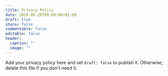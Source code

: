```yaml
---
title: Privacy Policy
date: 2018-06-28T00:00:00+01:00
draft: true
share: false
commentable: false
editable: false
header:
  caption: ""
  image: ""
---
```


Add your privacy policy here and set `draft: false` to publish it. Otherwise, delete this file if you don't need it.
 <style>
       footer p {
    font-size: 0.75rem;
    text-align: center;
    display: none;
}
 </style>